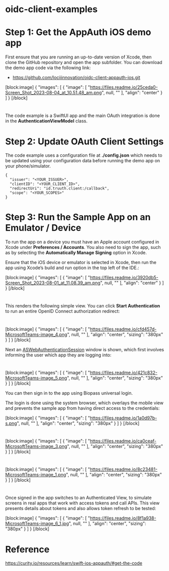 # oidc-client-examples
# Step 1: Get the AppAuth iOS demo app

First ensure that you are running an up-to-date version of Xcode, then clone the GitHub repository and open the app subfolder. You can download the demo app code via the following link:

- <https://github.com/lociiinnovation/oidc-client-appauth-ios.git>

[block:image]
{
  "images": [
    {
      "image": [
        "https://files.readme.io/25ceda0-Screen_Shot_2023-08-04_at_10.51.48_am.png",
        null,
        ""
      ],
      "align": "center"
    }
  ]
}
[/block]

# 

The code example is a SwiftUI app and the main OAuth integration is done in the **AuthenticationViewModel** class.

# 

# Step 2: Update OAuth Client Settings

The code example uses a configuration file at **./config.json** which needs to be updated using your configuration data before running the demo app on your phone/simulator.

```
{
  "issuer": "<YOUR_ISSUER>",
  "clientID": "<YOUR_CLIENT_ID>",
  "redirectUri": "id.truuth.client:/callback",
  "scope": "<YOUR_SCOPES>" 
}
```

# 

# Step 3: Run the Sample App on an Emulator / Device

To run the app on a device you must have an Apple account configured in Xcode under **Preferences / Accounts**. You also need to sign the app, such as by selecting the **Automatically Manage Signing** option in Xcode.

Ensure that the iOS device or emulator is selected in Xcode, then run the app using Xcode’s build and run option in the top left of the IDE.:

[block:image]
{
  "images": [
    {
      "image": [
        "https://files.readme.io/3920db5-Screen_Shot_2023-08-01_at_11.08.39_am.png",
        null,
        ""
      ],
      "align": "center"
    }
  ]
}
[/block]

# 

This renders the following simple view. You can click **Start Authentication** to run an entire OpenID Connect authorization redirect:

# 

[block:image]
{
  "images": [
    {
      "image": [
        "https://files.readme.io/cfd457d-MicrosoftTeams-image_4.png",
        null,
        ""
      ],
      "align": "center",
      "sizing": "380px"
    }
  ]
}
[/block]

Next an [ASWebAuthenticationSession](https://developer.apple.com/documentation/authenticationservices/aswebauthenticationsession) window is shown, which first involves informing the user which app they are logging into:

# 

[block:image]
{
  "images": [
    {
      "image": [
        "https://files.readme.io/421c832-MicrosoftTeams-image_5.png",
        null,
        ""
      ],
      "align": "center",
      "sizing": "380px"
    }
  ]
}
[/block]

You can then sign in to the app using Biopass universal login.

The login is done using the system browser, which overlays the mobile view and prevents the sample app from having direct access to the credentials:

[block:image]
{
  "images": [
    {
      "image": [
        "https://files.readme.io/1a0d97b-s.png",
        null,
        ""
      ],
      "align": "center",
      "sizing": "380px"
    }
  ]
}
[/block]

# 

[block:image]
{
  "images": [
    {
      "image": [
        "https://files.readme.io/ca0ceaf-MicrosoftTeams-image_3.png",
        null,
        ""
      ],
      "align": "center",
      "sizing": "380px"
    }
  ]
}
[/block]

# 

[block:image]
{
  "images": [
    {
      "image": [
        "https://files.readme.io/8c23481-MicrosoftTeams-image_1.png",
        null,
        ""
      ],
      "align": "center",
      "sizing": "380px"
    }
  ]
}
[/block]

# 

Once signed in the app switches to an Authenticated View, to simulate screens in real apps that work with access tokens and call APIs. This view presents details about tokens and also allows token refresh to be tested:

[block:image]
{
  "images": [
    {
      "image": [
        "https://files.readme.io/8f1a938-MicrosoftTeams-image_6_1.jpg",
        null,
        ""
      ],
      "align": "center",
      "sizing": "380px"
    }
  ]
}
[/block]

# Reference

<https://curity.io/resources/learn/swift-ios-appauth/#get-the-code>
